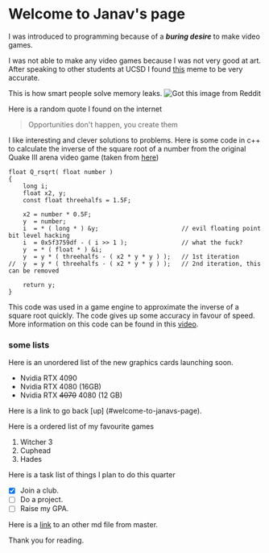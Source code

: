 # Welcome to Janav's page

I was introduced to programming because of a ***buring desire*** to make video games. 

I was not able to make any video games because I was not very good at art. After speaking to other students at UCSD I found [this](https://www.reddit.com/r/ProgrammerHumor/comments/u8j3lf/i_need_an_artist_friend/) meme to be very accurate.

This is how smart people solve memory leaks.
![Got this image from Reddit](https://i.redd.it/zyawehyvd5r91.jpg)

Here is a random quote I found on the internet 
> Opportunities don't happen, you create them

I like interesting and clever solutions to problems.
Here is some code in c++ to calculate the inverse of the square root of a number from the original Quake III arena video game (taken from [here](https://github.com/id-Software/Quake-III-Arena))
```
float Q_rsqrt( float number )
{
	long i;
	float x2, y;
	const float threehalfs = 1.5F;

	x2 = number * 0.5F;
	y  = number;
	i  = * ( long * ) &y;                       // evil floating point bit level hacking
	i  = 0x5f3759df - ( i >> 1 );               // what the fuck? 
	y  = * ( float * ) &i;
	y  = y * ( threehalfs - ( x2 * y * y ) );   // 1st iteration
//	y  = y * ( threehalfs - ( x2 * y * y ) );   // 2nd iteration, this can be removed

	return y;
}
```
This code was used in a game engine to approximate the inverse of a square root quickly. The code gives up some accuracy in favour of speed. 
More information on this code can be found in this [video](https://www.youtube.com/watch?v=p8u_k2LIZyo).

### some lists
Here is an unordered list of the new graphics cards launching soon.
- Nvidia RTX 4090
- Nvidia RTX 4080 (16GB)
- Nvidia RTX ~~4070~~ 4080 (12 GB)

Here is a link to go back [up] (#welcome-to-janavs-page).

Here is a ordered list of my favourite games
1. Witcher 3
2. Cuphead
3. Hades

Here is a task list of things I plan to do this quarter
- [X] Join a club.
- [ ] Do a project.
- [ ] Raise my GPA.

Here is a [link](/README.md) to an other md file from master.

Thank you for reading.



